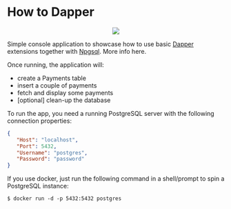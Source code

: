 ﻿# How to Dapper

<p align="center">
  <img src="https://user-images.githubusercontent.com/4293609/226140515-92ac0256-90d8-4f60-96bc-f00ccae8b626.png">
</p>

Simple console application to showcase how to use basic [Dapper](https://github.com/DapperLib/Dapper) extensions together with [Npgsql](https://github.com/npgsql/npgsql). More info here.

Once running, the application will:
- create a Payments table
- insert a couple of payments
- fetch and display some payments
- [optional] clean-up the database

To run the app, you need a running PostgreSQL server with the following connection properties:

```JSON
{
   "Host": "localhost",
   "Port": 5432,
   "Username": "postgres",
   "Password": "password"
}
```

If you use docker, just run the following command in a shell/prompt to spin a PostgreSQL instance:

```shell
$ docker run -d -p 5432:5432 postgres
```
